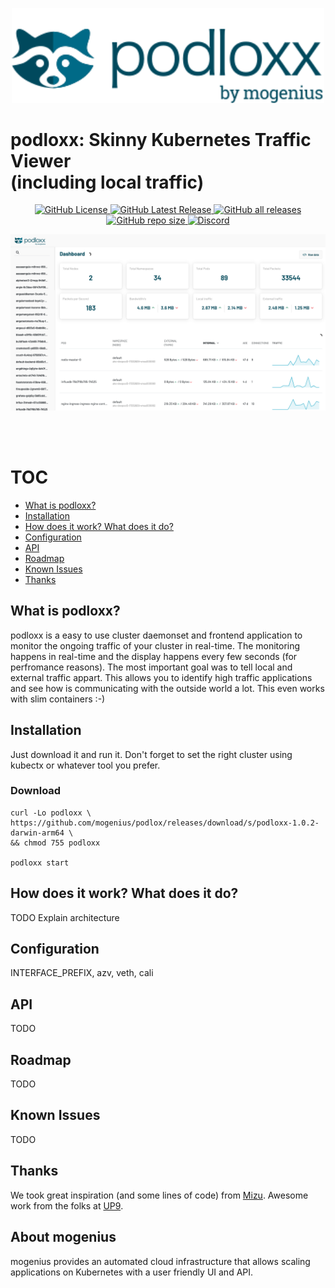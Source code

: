 <p align="center">
<img src="ui/src/assets/logos/logo-horizontal.svg" alt="drawing" width="500"/>
    </p>
    
# podloxx: Skinny Kubernetes Traffic Viewer<br /> (including local traffic)

<p align="center">
    <a href="https://github.com/mogenius/podloxx/blob/main/LICENSE">
        <img alt="GitHub License" src="https://img.shields.io/github/license/mogenius/podloxx?logo=GitHub&style=flat-square">
    </a>
    <a href="https://github.com/mogenius/podloxx/releases/latest">
        <img alt="GitHub Latest Release" src="https://img.shields.io/github/v/release/mogenius/podloxx?logo=GitHub&style=flat-square">
    </a>
    <a href="https://github.com/mogenius/podloxx/releases">
      <img alt="GitHub all releases" src="https://img.shields.io/github/downloads/mogenius/podloxx/total">
    </a>
    <a href="https://github.com/mogenius/podloxx">
      <img alt="GitHub repo size" src="https://img.shields.io/github/repo-size/mogenius/podloxx">
    </a>
    <a href="https://discord.gg/WSxnFHr4qm">
      <img alt="Discord" src="https://img.shields.io/discord/932962925788930088?logo=mogenius">
    </a>
</p>

<p align="center">
  <img src="assets/screenshot1.png" alt="drawing" width="800"/>
</p>
<br />
<br />

# TOC
- [What is podloxx?](#what-is-podloxx)
- [Installation](#installation)
- [How does it work? What does it do?](#how-does-it-work-what-does-it-do)
- [Configuration](#configuration)
- [API](#api)
- [Roadmap](#roadmap)
- [Known Issues](#known-issues)
- [Thanks](#thanks)

## What is podloxx?
podloxx is a easy to use cluster daemonset and frontend application to monitor the ongoing traffic of your cluster in real-time. The monitoring happens in real-time and the display happens every few seconds (for perfromance reasons).
The most important goal was to tell local and external traffic appart. This allows you to identify high traffic applications and see how is communicating with the outside world a lot. This even works with slim containers :-)

## Installation
Just download it and run it. Don't forget to set the right cluster using kubectx or whatever tool you prefer.

### Download
```
curl -Lo podloxx \
https://github.com/mogenius/podlox/releases/download/s/podloxx-1.0.2-darwin-arm64 \
&& chmod 755 podloxx

podloxx start
```

## How does it work? What does it do?
TODO Explain architecture

## Configuration
INTERFACE_PREFIX, azv, veth, cali

## API
TODO

## Roadmap
TODO 

## Known Issues
TODO

## Thanks 
We took great inspiration (and some lines of code) from [Mizu](https://github.com/up9inc/mizu). Awesome work from the folks at [UP9](https://up9.com/).

## About mogenius
mogenius provides an automated cloud infrastructure that allows scaling applications on Kubernetes with a user friendly UI and API. 
